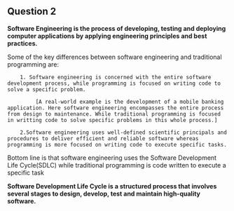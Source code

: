 ## Question 2
**Software Engineering is the process of developing, testing and deploying computer applications by applying engineering principles and best practices.**  

Some of the key differences between software engineering and traditional programming are:  

        1. Software engineering is concerned with the entire software development process, while programming is focused on writing code to solve a specific problem.  
        
             [A real-world example is the development of a mobile banking application. Here software engineering encompasses the entire process from design to maintenance. While traditional programming is focused in writting code to solve specific problems in this whole process.]  
             
        2.Software engineering uses well-defined scientific principals and procedures to deliver efficient and reliable software whereas programming is more focused on writing code to execute specific tasks.
   Bottom line is that software engineering uses the Software Development Life Cycle(SDLC) while traditional programming is code written to execute a specific task  
   
**Software Development Life Cycle is a structured process that involves several stages to design, develop, test and maintain high-quality software.**
